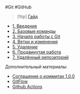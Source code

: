 #Git #GitHub 

>[!tip] [Гайд](https://githowto.com/ru/setup)

- [1. Введение](_lessons/1.%20Введение.md)
- [2. Базовые команды](_lessons/2.%20Базовые%20команды.md)
- [3. Начало работы с Git](_lessons/3.%20Начало%20работы%20с%20Git.md)
- [4. Ветки и изменения](_lessons/4.%20Ветки%20и%20изменения.md)
- [5. Удаление](_lessons/5.%20Удаление.md)
- [6. Продвинутая работа](_lessons/6.%20Продвинутая%20работа.md)
- [7. Удалённый репозиторий](_lessons/7.%20Удалённый%20репозиторий.md)

Дополнительный материалы:
- [Соглашение о коммитах 1.0.0](Соглашение%20о%20коммитах%201.0.0.md)
- [GitFlow](GitFlow.md)
- [Github Actions](Github%20Actions.md)
